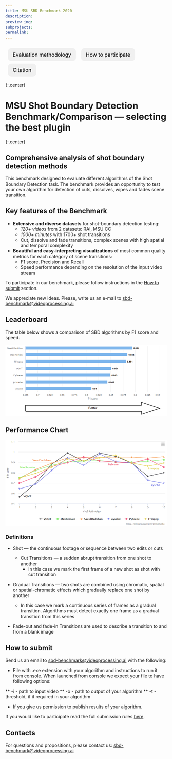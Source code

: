 ```yaml
---
title: MSU SBD Benchmark 2020
description:
preview_img:
subprojects:
permalink: 
---
```




<script src="https://code.highcharts.com/highcharts.js"></script>
<script src="https://code.highcharts.com/modules/exporting.js"></script>
<script src="https://code.highcharts.com/modules/export-data.js"></script>
<script src="https://code.highcharts.com/modules/accessibility.js"></script>
<script src="https://ajax.googleapis.com/ajax/libs/jquery/1.8.2/jquery.min.js"></script>
<script src="https://code.highcharts.com/highcharts-more.js"></script>
<link rel="stylesheet" type="text/css" href="https://cdn.datatables.net/1.10.22/css/jquery.dataTables.css">
<script type="text/javascript" charset="utf8"
   src="https://cdn.datatables.net/1.10.22/js/jquery.dataTables.js"></script>
<script type="text/javascript"  src="https://ajax.googleapis.com/ajax/libs/jquery/3.5.1/jquery.min.js"></script>


<style>
    .subproject-links {
        display: flex;
        flex-wrap: wrap;
        margin-top: 20px;
    }

    .subproject-links a {
        background-color: #f0f0f0;
        color: black;
        font-size: 16px;
        padding: 10px 15px;

        text-align: center;
        text-decoration: none;

        margin: 4px 8px;
        border-radius: 10px;
    }

    .subproject-links a:hover {
        background-color: #e0e0e0;
        text-decoration: none;
    }

    table.deint {
        display: table;
    }
</style>

<div class="subproject-links">
    <a href="#methodology" class="button">Evaluation methodology</a>
    <a href="#participate" class="button">How to participate</a>
    <a href="#citation" class="button">Citation</a>
</div>

{:.center}
# MSU Shot Boundary Detection Benchmark/Comparison — selecting the best plugin

{:.center}
## Comprehensive analysis of shot boundary detection methods


This benchmark designed to evaluate different algorithms of the Shot Boundary Detection task.
The benchmark provides an opportunity to test your own algorithm for detection of cuts, dissolves, wipes and fades scene transition.

## Key features of the Benchmark


*   **Extensive and diverse datasets** for shot-boundary detection testing:
    *   *120+ videos* from 2 datasets: RAI, MSU CC
    *   *1000+ minutes* with 1700+ shot transitions
    *   Cut, dissolve and fade transitions, complex scenes with high spatial and temporal complexity
*   **Beautiful and easy-interpreting visualizations** of most common quality metrics for each category of scene transitions:
    * F1 score, Precision and Recall
    * Speed performance depending on the resolution of the input video stream 


To participate in our benchmark, please follow instructions in the [How to submit](#how-to-submit) section.

We appreciate new ideas. Please, write us an e-mail to <sbd-benchmark@videoprocessing.ai>


## <span id="leaderboard"></span> Leaderboard

The table below shows a comparison of SBD algorithms by F1 score and speed.

<a href="https://videoprocessing.ml/benchmarks/sbd.html"><img src="/assets/img/benchmarks/sbd/leaderboard.png"></a>

## Performance Chart

<a href="https://videoprocessing.ml/benchmarks/sbd.html"><img src="/assets/img/benchmarks/sbd/chart.png"></a>

### Definitions

* Shot — the continuous footage or sequence between two edits or cuts
	* Cut Transitions — a sudden abrupt transition from one shot to another
		* In this case we mark the first frame of a new shot as shot with cut transition


* Gradual Transitions — two shots are combined using chromatic, spatial or spatial-chromatic effects which gradually replace one shot by another
	* In this case we mark a continuous series of frames as a gradual transition. Algorithms must detect exactly one frame as a gradual transition from this series

* Fade-out and fade-in Transitions are used to describe a transition to and from a blank image


## <span id="citation"></span> How to submit

Send us an email to <sbd-benchmark@videoprocessing.ai> with the following:

* File with .exe extension with your algorithm and instructions to run it from console. When launched from console we expect your file to have following options:

** -i - path to input video
** -o - path to output of your algorithm
** -t - threshold, if it required in your algorithm
* If you give us permission to publish results of your algorithm.

If you would like to participate read the full submission rules [here](https://videoprocessing.ml/benchmarks/sbd.html#participate).

## Contacts

For questions and propositions, please contact us: <sbd-benchmark@videoprocessing.ai>
